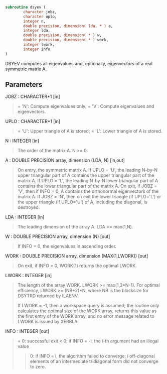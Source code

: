 ```fortran
subroutine dsyev (
        character jobz,
        character uplo,
        integer n,
        double precision, dimension( lda, * ) a,
        integer lda,
        double precision, dimension( * ) w,
        double precision, dimension( * ) work,
        integer lwork,
        integer info
)
```

DSYEV computes all eigenvalues and, optionally, eigenvectors of a
real symmetric matrix A.

## Parameters
JOBZ : CHARACTER\*1 [in]
> = 'N':  Compute eigenvalues only;
> = 'V':  Compute eigenvalues and eigenvectors.

UPLO : CHARACTER\*1 [in]
> = 'U':  Upper triangle of A is stored;
> = 'L':  Lower triangle of A is stored.

N : INTEGER [in]
> The order of the matrix A.  N >= 0.

A : DOUBLE PRECISION array, dimension (LDA, N) [in,out]
> On entry, the symmetric matrix A.  If UPLO = 'U', the
> leading N-by-N upper triangular part of A contains the
> upper triangular part of the matrix A.  If UPLO = 'L',
> the leading N-by-N lower triangular part of A contains
> the lower triangular part of the matrix A.
> On exit, if JOBZ = 'V', then if INFO = 0, A contains the
> orthonormal eigenvectors of the matrix A.
> If JOBZ = 'N', then on exit the lower triangle (if UPLO='L')
> or the upper triangle (if UPLO='U') of A, including the
> diagonal, is destroyed.

LDA : INTEGER [in]
> The leading dimension of the array A.  LDA >= max(1,N).

W : DOUBLE PRECISION array, dimension (N) [out]
> If INFO = 0, the eigenvalues in ascending order.

WORK : DOUBLE PRECISION array, dimension (MAX(1,LWORK)) [out]
> On exit, if INFO = 0, WORK(1) returns the optimal LWORK.

LWORK : INTEGER [in]
> The length of the array WORK.  LWORK >= max(1,3\*N-1).
> For optimal efficiency, LWORK >= (NB+2)\*N,
> where NB is the blocksize for DSYTRD returned by ILAENV.
> 
> If LWORK = -1, then a workspace query is assumed; the routine
> only calculates the optimal size of the WORK array, returns
> this value as the first entry of the WORK array, and no error
> message related to LWORK is issued by XERBLA.

INFO : INTEGER [out]
> = 0:  successful exit
> < 0:  if INFO = -i, the i-th argument had an illegal value
> > 0:  if INFO = i, the algorithm failed to converge; i
> off-diagonal elements of an intermediate tridiagonal
> form did not converge to zero.
